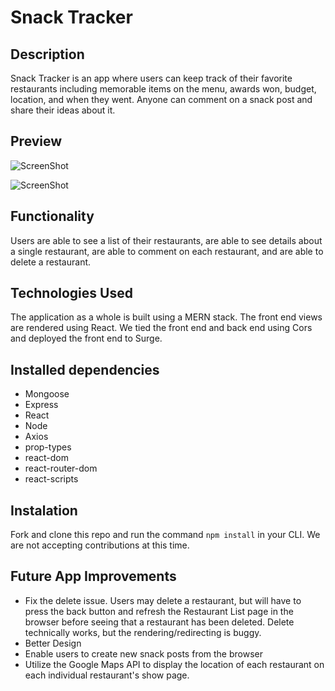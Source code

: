 # Snack Tracker 


## Description
Snack Tracker is an app where users can keep track of their favorite restaurants including memorable items on the menu, awards won, budget, location, and when they went. Anyone can comment on a snack post and share their ideas about it.

## Preview

![ScreenShot](public/images/homepage.png)

![ScreenShot](public/images/instance.png)


## Functionality
Users are able to see a list of their restaurants, are able to see details about a single restaurant, are able to comment on each restaurant, and are able to delete a restaurant.
 

## Technologies Used
The application as a whole is built using a MERN stack. The front end views are rendered using React. We tied the front end and back end using Cors and deployed the front end to Surge.


## Installed dependencies 

- Mongoose
- Express
- React 
- Node
- Axios 
- prop-types
- react-dom
- react-router-dom
- react-scripts

## Instalation

Fork and clone this repo and run the command `npm install` in your CLI. We are not accepting contributions at this time.

## Future App Improvements

- Fix the delete issue. Users may delete a restaurant, but will have to press the back button and refresh the   Restaurant List page in the browser before seeing that a restaurant has been deleted. Delete technically       works, but the rendering/redirecting is buggy.
- Better Design
- Enable users to create new snack posts from the browser
- Utilize the Google Maps API to display the location of each restaurant on each individual restaurant's show   page.

